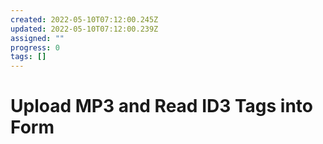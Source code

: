 ```yaml
---
created: 2022-05-10T07:12:00.245Z
updated: 2022-05-10T07:12:00.239Z
assigned: ""
progress: 0
tags: []
---
```


# Upload MP3 and Read ID3 Tags into Form
